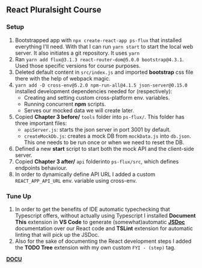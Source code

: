 ## React Pluralsight Course
### Setup
1. Bootstrapped app with `npx create-react-app ps-flux` that installed everything I'll need. With that I can run `yarn start` to start the local web server. It also initiates a git repository. It uses `yarn`
2. Ran `yarn add flux@3.1.3 react-router-dom@5.0.0 bootstrap@4.3.1`. Used those specific versions for course purposes.
3. Deleted default content in `src/index.js` and imported **bootstrap** css file there with the help of webpack magic.
4. `yarn add -D cross-env@5.2.0 npm-run-all@4.1.5 json-server@0.15.0` installed development dependencies needed for (respectively):
   - Creating and setting custom cross-platform env. variables.
   - Running concurrent **npm** scripts.
   - Serves our mocked data we will create later.
5. Copied **Chapter 3 before/** `tools` folder into `ps-flux/`. This folder has three important files:
   - `apiServer.js`: starts the json server in port 3001 by default.
   - `createMockDb.js`: creates a mock DB from `mockData.js` into `db.json`. This one needs to be run once or when we need to reset the DB.
6. Defined a new **start** script to start both the mock API and the client-side server.
7. Copied **Chapter 3 after/** `api` folderinto `ps-flux/src`, which defines endpoints behaviour.
8. In order to dynamically define API URL I added a custom `REACT_APP_API_URL` env. variable using cross-env.
### Tune Up
1. In order to get the benefits of IDE automatic typechecking that Typescript offers, without actually using Typescript I installed **Document This** extension in **VS Code** to generate (somewhat)automatic [**JSDoc**](https://jsdoc.app/) documentation over our React code and **TSLint** extension for automatic linting that will pick up the JSDoc.
2. Also for the sake of documenting the React development steps I added the **TODO Tree** extension with my own custom `FYI - (step)` tag.

[**DOCU**](out/index.html)